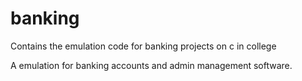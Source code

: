 # banking
Contains the emulation code for banking projects on c in college

A emulation for banking accounts and admin management software.
